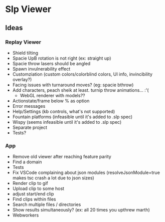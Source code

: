 # Slp Viewer

## Ideas

### Replay Viewer

- Shield tilting
- Spacie UpB rotation is not right (ex: straight up)
- Spacie throw lasers should be angled
- Spawn invulnerability effect
- Customziation (custom colors/colorblind colors, UI info, invincibility overlay?)
- Facing issues with turnaround moves? (eg: spacie bthrow)
- Add characters, peach sheik at least. turnip throw animations... :'(
  - WebGL renderer with models??
- Actionstate/frame below % as option
- Error messages
- Help/Settings (kb controls, what's not supported)
- Fountain platforms (infeasible until it's added to .slp spec)
- Wispy (seems infeasible until it's added to .slp spec)
- Separate project
- Tests?

### App

- Remove old viewer after reaching feature parity
- Find a domain
- Tests
- Fix VSCode complaining about json modules (resolveJsonModule=true makes
  tsc crash a lot due to json sizes)
- Render clip to gif
- Upload clip to some host
- adjust start/end clip
- Find clips within files
- Search multiple files / directories
- Show results simultaneously? (ex: all 20 times you upthrew marth)
- Webworkers
